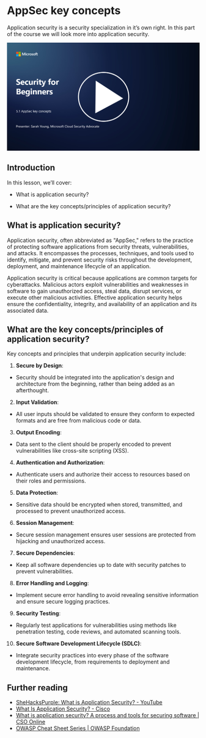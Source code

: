 # AppSec key concepts

Application security is a security specialization in it’s own right. In this part of the course we will look more into application security.

[![Watch the video](images/5-1_placeholder.png)](https://learn-video.azurefd.net/vod/player?id=d81dc210-ee8a-445a-aee0-aaf8a2b37af2)

## Introduction

In this lesson, we’ll cover:

- What is application security?

- What are the key concepts/principles of application security?

## What is application security?

Application security, often abbreviated as "AppSec," refers to the practice of protecting software applications from security threats, vulnerabilities, and attacks. It encompasses the processes, techniques, and tools used to identify, mitigate, and prevent security risks throughout the development, deployment, and maintenance lifecycle of an application.

Application security is critical because applications are common targets for cyberattacks. Malicious actors exploit vulnerabilities and weaknesses in software to gain unauthorized access, steal data, disrupt services, or execute other malicious activities. Effective application security helps ensure the confidentiality, integrity, and availability of an application and its associated data.

## What are the key concepts/principles of application security?

Key concepts and principles that underpin application security include:

1. **Secure by Design**:

- Security should be integrated into the application's design and architecture from the beginning, rather than being added as an afterthought.

2. **Input Validation**:

- All user inputs should be validated to ensure they conform to expected formats and are free from malicious code or data.

3. **Output Encoding**:

- Data sent to the client should be properly encoded to prevent vulnerabilities like cross-site scripting (XSS).

4. **Authentication and Authorization**:

- Authenticate users and authorize their access to resources based on their roles and permissions.

5. **Data Protection**:

- Sensitive data should be encrypted when stored, transmitted, and processed to prevent unauthorized access.

6. **Session Management**:

- Secure session management ensures user sessions are protected from hijacking and unauthorized access.

7. **Secure Dependencies**:

- Keep all software dependencies up to date with security patches to prevent vulnerabilities.

8. **Error Handling and Logging**:

- Implement secure error handling to avoid revealing sensitive information and ensure secure logging practices.

9. **Security Testing**:

- Regularly test applications for vulnerabilities using methods like penetration testing, code reviews, and automated scanning tools.

10. **Secure Software Development Lifecycle (SDLC)**:

- Integrate security practices into every phase of the software development lifecycle, from requirements to deployment and maintenance.


## Further reading

- [SheHacksPurple: What is Application Security? - YouTube](https://www.youtube.com/watch?v=eNmccQNzSSY)
- [What Is Application Security? - Cisco](https://www.cisco.com/c/en/us/solutions/security/application-first-security/what-is-application-security.html#~how-does-it-work)
- [What is application security? A process and tools for securing software | CSO Online](https://www.csoonline.com/article/566471/what-is-application-security-a-process-and-tools-for-securing-software.html)
- [OWASP Cheat Sheet Series | OWASP Foundation](https://owasp.org/www-project-cheat-sheets/)
